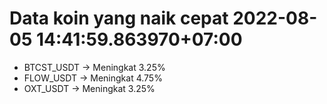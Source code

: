 # Data koin yang naik cepat 2022-08-05 14:41:59.863970+07:00

* BTCST_USDT -> Meningkat 3.25%
* FLOW_USDT -> Meningkat 4.75%
* OXT_USDT -> Meningkat 3.25%

